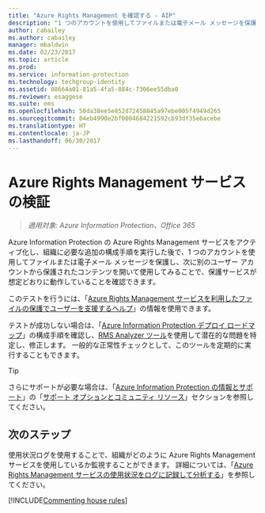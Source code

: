 ```yaml
---
title: "Azure Rights Management を確認する - AIP"
description: "1 つのアカウントを使用してファイルまたは電子メール メッセージを保護し、次に別のユーザー アカウントから保護されたコンテンツを開いて使用してみることで、サービスが想定どおりに動作していることを確認できます。"
author: cabailey
ms.author: cabailey
manager: mbaldwin
ms.date: 02/23/2017
ms.topic: article
ms.prod: 
ms.service: information-protection
ms.technology: techgroup-identity
ms.assetid: 08664a01-81a5-4fa5-884c-7306ee55dba0
ms.reviewer: esaggese
ms.suite: ems
ms.openlocfilehash: 50da38ee5e852d72458845a97ebe005f4949d265
ms.sourcegitcommit: 04eb4990e2bf0004684221592cb93df35e6acebe
ms.translationtype: HT
ms.contentlocale: ja-JP
ms.lasthandoff: 06/30/2017
---
```

# <a name="verifying-the-azure-rights-management-service"></a>Azure Rights Management サービスの検証

>*適用対象: Azure Information Protection、Office 365*

Azure Information Protection の Azure Rights Management サービスをアクティブ化し、組織に必要な追加の構成手順を実行した後で、1 つのアカウントを使用してファイルまたは電子メール メッセージを保護し、次に別のユーザー アカウントから保護されたコンテンツを開いて使用してみることで、保護サービスが想定どおりに動作していることを確認できます。

このテストを行うには、「[Azure Rights Management サービスを利用したファイルの保護でユーザーを支援するヘルプ](help-users.md)」の情報を使用できます。

テストが成功しない場合は、「[Azure Information Protection デプロイ ロードマップ](../plan-design/deployment-roadmap.md)」の構成手順を確認し、[RMS Analyzer ツール](http://www.microsoft.com/en-us/download/details.aspx?id=46437)を使用して潜在的な問題を特定し、修正します。 一般的な正常性チェックとして、このツールを定期的に実行することもできます。

> [!TIP]
> さらにサポートが必要な場合は、「[Azure Information Protection の情報とサポート](../get-started/information-support.md)」の「[サポート オプションとコミュニティ リソース](../get-started/information-support.md#support-options-and-community-resources)」セクションを参照してください。

## <a name="next-steps"></a>次のステップ

使用状況ログを使用することで、組織がどのように Azure Rights Management サービスを使用しているか監視することができます。 詳細については、「[Azure Rights Management サービスの使用状況をログに記録して分析する](log-analyze-usage.md)」を参照してください。

[!INCLUDE[Commenting house rules](../includes/houserules.md)]


